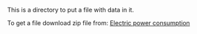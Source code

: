 This is a directory to put a file with data in it.

To get a file download zip file from:
<a href="https://d396qusza40orc.cloudfront.net/exdata%2Fdata%2Fhousehold_power_consumption.zip">Electric power consumption</a>

